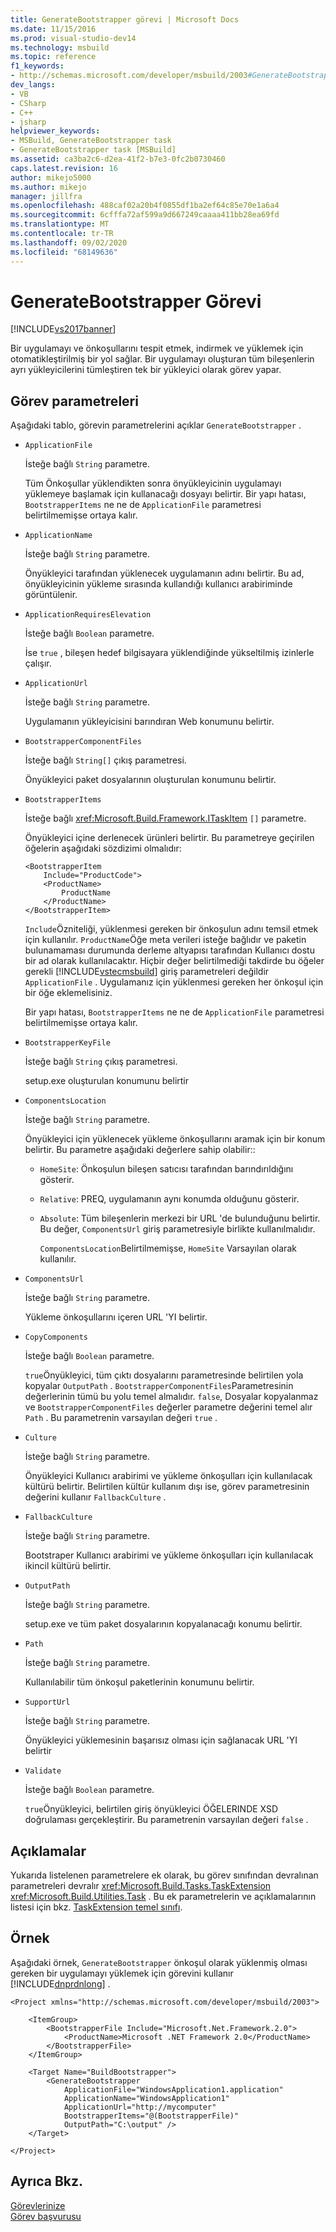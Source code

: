 ```yaml
---
title: GenerateBootstrapper görevi | Microsoft Docs
ms.date: 11/15/2016
ms.prod: visual-studio-dev14
ms.technology: msbuild
ms.topic: reference
f1_keywords:
- http://schemas.microsoft.com/developer/msbuild/2003#GenerateBootstrapper
dev_langs:
- VB
- CSharp
- C++
- jsharp
helpviewer_keywords:
- MSBuild, GenerateBootstrapper task
- GenerateBootstrapper task [MSBuild]
ms.assetid: ca3ba2c6-d2ea-41f2-b7e3-0fc2b0730460
caps.latest.revision: 16
author: mikejo5000
ms.author: mikejo
manager: jillfra
ms.openlocfilehash: 488caf02a20b4f0855df1ba2ef64c85e70e1a6a4
ms.sourcegitcommit: 6cfffa72af599a9d667249caaaa411bb28ea69fd
ms.translationtype: MT
ms.contentlocale: tr-TR
ms.lasthandoff: 09/02/2020
ms.locfileid: "68149636"
---
```

# <a name="generatebootstrapper-task"></a>GenerateBootstrapper Görevi
[!INCLUDE[vs2017banner](../includes/vs2017banner.md)]

Bir uygulamayı ve önkoşullarını tespit etmek, indirmek ve yüklemek için otomatikleştirilmiş bir yol sağlar. Bir uygulamayı oluşturan tüm bileşenlerin ayrı yükleyicilerini tümleştiren tek bir yükleyici olarak görev yapar.  
  
## <a name="task-parameters"></a>Görev parametreleri  
 Aşağıdaki tablo, görevin parametrelerini açıklar `GenerateBootstrapper` .  
  
- `ApplicationFile`  
  
   İsteğe bağlı `String` parametre.  
  
   Tüm Önkoşullar yüklendikten sonra önyükleyicinin uygulamayı yüklemeye başlamak için kullanacağı dosyayı belirtir. Bir yapı hatası, `BootstrapperItems` ne ne de `ApplicationFile` parametresi belirtilmemişse ortaya kalır.  
  
- `ApplicationName`  
  
   İsteğe bağlı `String` parametre.  
  
   Önyükleyici tarafından yüklenecek uygulamanın adını belirtir. Bu ad, önyükleyicinin yükleme sırasında kullandığı kullanıcı arabiriminde görüntülenir.  
  
- `ApplicationRequiresElevation`  
  
   İsteğe bağlı `Boolean` parametre.  
  
   İse `true` , bileşen hedef bilgisayara yüklendiğinde yükseltilmiş izinlerle çalışır.  
  
- `ApplicationUrl`  
  
   İsteğe bağlı `String` parametre.  
  
   Uygulamanın yükleyicisini barındıran Web konumunu belirtir.  
  
- `BootstrapperComponentFiles`  
  
   İsteğe bağlı `String[]` çıkış parametresi.  
  
   Önyükleyici paket dosyalarının oluşturulan konumunu belirtir.  
  
- `BootstrapperItems`  
  
   İsteğe bağlı <xref:Microsoft.Build.Framework.ITaskItem> `[]` parametre.  
  
   Önyükleyici içine derlenecek ürünleri belirtir. Bu parametreye geçirilen öğelerin aşağıdaki sözdizimi olmalıdır:  
  
  ```  
  <BootstrapperItem  
      Include="ProductCode">  
      <ProductName>  
          ProductName  
      </ProductName>  
  </BootstrapperItem>  
  ```  
  
   `Include`Özniteliği, yüklenmesi gereken bir önkoşulun adını temsil etmek için kullanılır. `ProductName`Öğe meta verileri isteğe bağlıdır ve paketin bulunamaması durumunda derleme altyapısı tarafından Kullanıcı dostu bir ad olarak kullanılacaktır. Hiçbir değer belirtilmediği takdirde bu öğeler gerekli [!INCLUDE[vstecmsbuild](../includes/vstecmsbuild-md.md)] giriş parametreleri değildir `ApplicationFile` . Uygulamanız için yüklenmesi gereken her önkoşul için bir öğe eklemelisiniz.  
  
   Bir yapı hatası, `BootstrapperItems` ne ne de `ApplicationFile` parametresi belirtilmemişse ortaya kalır.  
  
- `BootstrapperKeyFile`  
  
   İsteğe bağlı `String` çıkış parametresi.  
  
   setup.exe oluşturulan konumunu belirtir  
  
- `ComponentsLocation`  
  
   İsteğe bağlı `String` parametre.  
  
   Önyükleyici için yüklenecek yükleme önkoşullarını aramak için bir konum belirtir. Bu parametre aşağıdaki değerlere sahip olabilir::  
  
  - `HomeSite`: Önkoşulun bileşen satıcısı tarafından barındırıldığını gösterir.  
  
  - `Relative`: PREQ, uygulamanın aynı konumda olduğunu gösterir.  
  
  - `Absolute`: Tüm bileşenlerin merkezi bir URL 'de bulunduğunu belirtir. Bu değer, `ComponentsUrl` giriş parametresiyle birlikte kullanılmalıdır.  
  
    `ComponentsLocation`Belirtilmemişse, `HomeSite` Varsayılan olarak kullanılır.  
  
- `ComponentsUrl`  
  
   İsteğe bağlı `String` parametre.  
  
   Yükleme önkoşullarını içeren URL 'YI belirtir.  
  
- `CopyComponents`  
  
   İsteğe bağlı `Boolean` parametre.  
  
   `true`Önyükleyici, tüm çıktı dosyalarını parametresinde belirtilen yola kopyalar `OutputPath` . `BootstrapperComponentFiles`Parametresinin değerlerinin tümü bu yolu temel almalıdır. `false`, Dosyalar kopyalanmaz ve `BootstrapperComponentFiles` değerler parametre değerini temel alır `Path` .  Bu parametrenin varsayılan değeri `true` .  
  
- `Culture`  
  
   İsteğe bağlı `String` parametre.  
  
   Önyükleyici Kullanıcı arabirimi ve yükleme önkoşulları için kullanılacak kültürü belirtir. Belirtilen kültür kullanım dışı ise, görev parametresinin değerini kullanır `FallbackCulture` .  
  
- `FallbackCulture`  
  
   İsteğe bağlı `String` parametre.  
  
   Bootstraper Kullanıcı arabirimi ve yükleme önkoşulları için kullanılacak ikincil kültürü belirtir.  
  
- `OutputPath`  
  
   İsteğe bağlı `String` parametre.  
  
   setup.exe ve tüm paket dosyalarının kopyalanacağı konumu belirtir.  
  
- `Path`  
  
   İsteğe bağlı `String` parametre.  
  
   Kullanılabilir tüm önkoşul paketlerinin konumunu belirtir.  
  
- `SupportUrl`  
  
   İsteğe bağlı `String` parametre.  
  
   Önyükleyici yüklemesinin başarısız olması için sağlanacak URL 'YI belirtir  
  
- `Validate`  
  
   İsteğe bağlı `Boolean` parametre.  
  
   `true`Önyükleyici, belirtilen giriş önyükleyici ÖĞELERINDE XSD doğrulaması gerçekleştirir. Bu parametrenin varsayılan değeri `false` .  
  
## <a name="remarks"></a>Açıklamalar  
 Yukarıda listelenen parametrelere ek olarak, bu görev sınıfından devralınan parametreleri devralır <xref:Microsoft.Build.Tasks.TaskExtension> <xref:Microsoft.Build.Utilities.Task> . Bu ek parametrelerin ve açıklamalarının listesi için bkz. [TaskExtension temel sınıfı](../msbuild/taskextension-base-class.md).  
  
## <a name="example"></a>Örnek  
 Aşağıdaki örnek, `GenerateBootstrapper` önkoşul olarak yüklenmiş olması gereken bir uygulamayı yüklemek için görevini kullanır [!INCLUDE[dnprdnlong](../includes/dnprdnlong-md.md)] .  
  
```  
<Project xmlns="http://schemas.microsoft.com/developer/msbuild/2003">  
  
    <ItemGroup>  
        <BootstrapperFile Include="Microsoft.Net.Framework.2.0">  
            <ProductName>Microsoft .NET Framework 2.0</ProductName>  
        </BootstrapperFile>  
    </ItemGroup>  
  
    <Target Name="BuildBootstrapper">  
        <GenerateBootstrapper  
            ApplicationFile="WindowsApplication1.application"  
            ApplicationName="WindowsApplication1"  
            ApplicationUrl="http://mycomputer"  
            BootstrapperItems="@(BootstrapperFile)"  
            OutputPath="C:\output" />  
    </Target>  
  
</Project>  
```  
  
## <a name="see-also"></a>Ayrıca Bkz.  
 [Görevlerinize](../msbuild/msbuild-tasks.md)   
 [Görev başvurusu](../msbuild/msbuild-task-reference.md)
